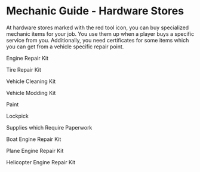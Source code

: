 # Mechanic Guide - Hardware Stores
At hardware stores marked with the red tool icon, you can buy specialized mechanic items for your job. You use them up when a player buys a specific service from you. Additionally, you need certificates for some items which you can get from a vehicle specific repair point.


Engine Repair Kit 

Tire Repair Kit

Vehicle Cleaning Kit 

Vehicle Modding Kit 

Paint

Lockpick 

Supplies which Require Paperwork

Boat Engine Repair Kit 

Plane Engine Repair Kit 

Helicopter Engine Repair Kit 